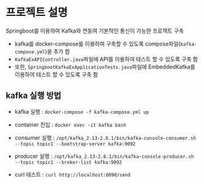 # 프로젝트 설명
Springboot를 이용하여 Kafka와 연동여 기본적인 통신이 가능한 프로젝트 구축
* kafka를 docker-compose를 이용하여 구축할 수 있도록 compose파일(`kafka-compose.yml`)을 추가 함
* `KafkaExAPIController.java`파일에 API를 이용하여 테스트 할 수 있도록 구축 함 
* 또한, `SpringbootKafkaExApplicationTests.java`파일에 EmbeddedKafka를 이용하여 테스트 할 수 있도록 구축 함

## kafka 실행 방법
  * kafka 실행 : `docker-compose -f kafka-compose.yml up`
    
  * container 진입 : `docker exec -it kafka bash`
  * consumer 실행 : `/opt/kafka_2.13-2.8.1/bin/kafka-console-consumer.sh --topic topic1 --bootstrap-server kafka:9092`
  * producer 실행 : `/opt/kafka_2.13-2.8.1/bin/kafka-console-producer.sh --topic topic1 --broker-list kafka:9092`

  * curl 테스트 : `curl http://localhost:8090/send`
